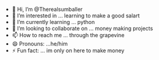 - 👋 Hi, I’m @Therealsumballer
- 👀 I’m interested in ... learning to make a good salart 
- 🌱 I’m currently learning ... python
- 💞️ I’m looking to collaborate on ... money making projects
- 📫 How to reach me ... through the grapevine
- 😄 Pronouns: ...he/him
- ⚡ Fun fact: ... im only on here to make money 

<!---
Therealsumballer/Therealsumballer is a ✨ special ✨ repository because its `README.md` (this file) appears on your GitHub profile.
You can click the Preview link to take a look at your changes.
--->
